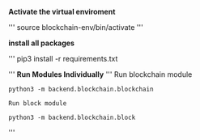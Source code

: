 **Activate the virtual enviroment**

'''
source blockchain-env/bin/activate
'''

**install all packages**

'''
pip3 install -r requirements.txt

'''
**Run Modules Individually**
'''
    Run blockchain module

    python3 -m backend.blockchain.blockchain

    Run block module

    python3 -m backend.blockchain.block
'''
